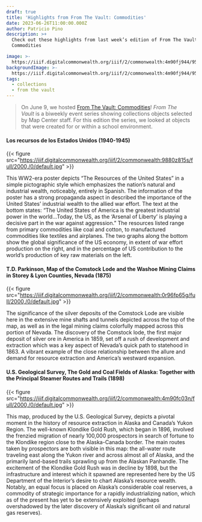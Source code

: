 ```yaml
---
draft: true
title: 'Highlights from From The Vault: Commodities'
date: 2023-06-26T11:00:00.000Z
author: Patricio Pino
description: >+
  Check out these highlights from last week’s edition of From The Vault:
  Commodities

image: >-
  https://iiif.digitalcommonwealth.org/iiif/2/commonwealth:4m90fj944/958,4229,5696,2097/2000,/0/default.jpg
backgroundImage: >-
  https://iiif.digitalcommonwealth.org/iiif/2/commonwealth:4m90fj944/958,4229,5696,2097/2000,/0/default.jpg
tags:
  - collections
  - from the vault
---
```


> On June 9, we hosted [From The Vault: Commodities](https://www.leventhalmap.org/event/from-the-vault-collections-showing-commodities/)! *From The Vault* is a biweekly event series showing collections objects selected by Map Center staff. For this edition the series, we looked at objects that were created for or within a school environment.

#### Los recursos de los Estados Unidos (1940-1945) 

{{< figure src="https://iiif.digitalcommonwealth.org/iiif/2/commonwealth:9880z815s/full/2000,/0/default.jpg" >}}

This WW2-era poster depicts “The Resources of the United States” in a simple pictographic style which emphasizes the nation’s natural and industrial wealth, noticeably, entirely in Spanish. The information of the poster has a strong propaganda aspect in described the importance of the United States’ industrial wealth to the allied war effort. The text at the bottom states: “The United States of America is the greatest industrial power in the world…Today, the US, as the ‘Arsenal of Liberty’ is playing a decisive part in the war against aggression.” The resources listed range from primary commodities like coal and cotton, to manufactured commodities like textiles and airplanes. The two graphs along the bottom show the global significance of the US economy, in extent of war effort production on the right, and in the percentage of US contribution to the world’s production of key raw materials on the left.

#### T.D. Parkinson, Map of the Comstock Lode and the Washoe Mining Claims in Storey & Lyon Counties, Nevada (1875)

{{< figure src="https://iiif.digitalcommonwealth.org/iiif/2/commonwealth:0r96fp65g/full/2000,/0/default.jpg" >}}

The significance of the silver deposits of the Comstock Lode are visible here in the extensive mine shafts and tunnels depicted across the top of the map, as well as in the legal mining claims colorfully mapped across this portion of Nevada. The discovery of the Comstock lode, the first major deposit of silver ore in America in 1859, set off a rush of development and extraction which was a key aspect of Nevada’s quick path to statehood in 1863. A vibrant example of the close relationship between the allure and demand for resource extraction and America’s westward expansion.

#### U.S. Geological Survey, The Gold and Coal Fields of Alaska: Together with the Principal Steamer Routes and Trails (1898) 

{{< figure src="https://iiif.digitalcommonwealth.org/iiif/2/commonwealth:4m90fc03n/full/2000,/0/default.jpg" >}}

This map, produced by the U.S. Geological Survey, depicts a pivotal moment in the history of resource extraction in Alaska and Canada’s Yukon Region. The well-known Klondike Gold Rush, which began in 1896, involved the frenzied migration of nearly 100,000 prospectors in search of fortune to the Klondike region close to the Alaska-Canada border. The main routes taken by prospectors are both visible in this map: the all-water route traveling east along the Yukon river and across almost all of Alaska, and the primarily land-based trails sprawling up from the Alaskan Panhandle. The excitement of the Klondike Gold Rush was in decline by 1898, but the infrastructure and interest which it spawned are represented here by the US Department of the Interior’s desire to chart Alaska’s resource wealth. Notably, an equal focus is placed on Alaska’s considerable coal reserves, a commodity of strategic importance for a rapidly industrializing nation, which as of the present has yet to be extensively exploited (perhaps overshadowed by the later discovery of Alaska’s significant oil and natural gas reserves).
